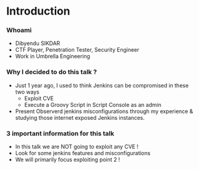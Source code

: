 # Introduction

### Whoami
- Dibyendu SIKDAR
- CTF Player, Penetration Tester, Security Engineer
- Work in Umbrella Engineering

### Why I decided to do this talk ?
- Just 1 year ago, I used to think Jenkins can be compromised in these two ways
   - Exploit CVE
   - Execute a Groovy Script in Script Console as an admin
- Present Observerd jenkins misconfigurations through my experience & studying those internet exposed Jenkins instances. 

### 3 important information for this talk
- In this talk we are NOT going to exploit any CVE !
- Look for some jenkins features and misconfigurations
- We will primarily focus exploiting point 2 !

